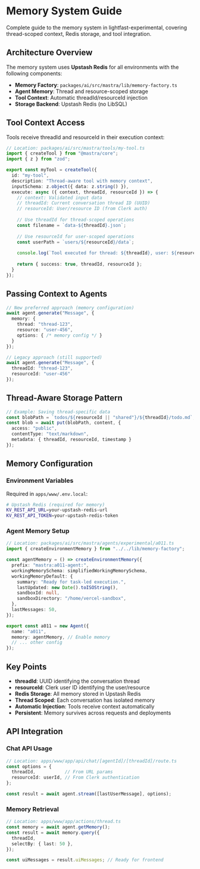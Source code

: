 # Memory System Guide

Complete guide to the memory system in lightfast-experimental, covering thread-scoped context, Redis storage, and tool integration.

## Architecture Overview

The memory system uses **Upstash Redis** for all environments with the following components:
- **Memory Factory**: `packages/ai/src/mastra/lib/memory-factory.ts` 
- **Agent Memory**: Thread and resource-scoped storage
- **Tool Context**: Automatic threadId/resourceId injection
- **Storage Backend**: Upstash Redis (no LibSQL)

## Tool Context Access

Tools receive threadId and resourceId in their execution context:

```typescript
// Location: packages/ai/src/mastra/tools/my-tool.ts
import { createTool } from "@mastra/core";
import { z } from "zod";

export const myTool = createTool({
  id: "my-tool",
  description: "Thread-aware tool with memory context",
  inputSchema: z.object({ data: z.string() }),
  execute: async ({ context, threadId, resourceId }) => {
    // context: Validated input data
    // threadId: Current conversation thread ID (UUID)
    // resourceId: User/resource ID (from Clerk auth)
    
    // Use threadId for thread-scoped operations
    const filename = `data-${threadId}.json`;
    
    // Use resourceId for user-scoped operations  
    const userPath = `users/${resourceId}/data`;
    
    console.log(`Tool executed for thread: ${threadId}, user: ${resourceId}`);
    
    return { success: true, threadId, resourceId };
  }
});
```

## Passing Context to Agents

```typescript
// New preferred approach (memory configuration)
await agent.generate("Message", {
  memory: {
    thread: "thread-123",
    resource: "user-456",
    options: { /* memory config */ }
  }
});

// Legacy approach (still supported)
await agent.generate("Message", {
  threadId: "thread-123",
  resourceId: "user-456"
});
```

## Thread-Aware Storage Pattern

```typescript
// Example: Saving thread-specific data
const blobPath = `todos/${resourceId || "shared"}/${threadId}/todo.md`;
const blob = await put(blobPath, content, {
  access: "public",
  contentType: "text/markdown",
  metadata: { threadId, resourceId, timestamp }
});
```

## Memory Configuration

### Environment Variables
Required in `apps/www/.env.local`:
```bash
# Upstash Redis (required for memory)
KV_REST_API_URL=your-upstash-redis-url
KV_REST_API_TOKEN=your-upstash-redis-token
```

### Agent Memory Setup  
```typescript
// Location: packages/ai/src/mastra/agents/experimental/a011.ts
import { createEnvironmentMemory } from "../../lib/memory-factory";

const agentMemory = () => createEnvironmentMemory({
  prefix: "mastra:a011-agent:",
  workingMemorySchema: simplifiedWorkingMemorySchema,
  workingMemoryDefault: {
    summary: "Ready for task-led execution.",
    lastUpdated: new Date().toISOString(),
    sandboxId: null,
    sandboxDirectory: "/home/vercel-sandbox",
  },
  lastMessages: 50,
});

export const a011 = new Agent({
  name: "a011",
  memory: agentMemory, // Enable memory
  // ... other config
});
```

## Key Points
- **threadId**: UUID identifying the conversation thread
- **resourceId**: Clerk user ID identifying the user/resource  
- **Redis Storage**: All memory stored in Upstash Redis
- **Thread Scoped**: Each conversation has isolated memory
- **Automatic Injection**: Tools receive context automatically
- **Persistent**: Memory survives across requests and deployments

## API Integration

### Chat API Usage
```typescript  
// Location: apps/www/app/api/chat/[agentId]/[threadId]/route.ts
const options = {
  threadId,           // From URL params
  resourceId: userId, // From Clerk authentication
};

const result = await agent.stream([lastUserMessage], options);
```

### Memory Retrieval
```typescript
// Location: apps/www/app/actions/thread.ts  
const memory = await agent.getMemory();
const result = await memory.query({
  threadId,
  selectBy: { last: 50 },
});

const uiMessages = result.uiMessages; // Ready for frontend
```